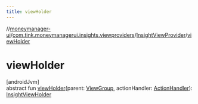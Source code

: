 ```yaml
---
title: viewHolder
---
```

//[moneymanager-ui](../../../index.html)/[com.tink.moneymanagerui.insights.viewproviders](../index.html)/[InsightViewProvider](index.html)/[viewHolder](view-holder.html)



# viewHolder



[androidJvm]\
abstract fun [viewHolder](view-holder.html)(parent: [ViewGroup](https://developer.android.com/reference/kotlin/android/view/ViewGroup.html), actionHandler: [ActionHandler](../../com.tink.moneymanagerui.insights.actionhandling/-action-handler/index.html)): [InsightViewHolder](../-insight-view-holder/index.html)




